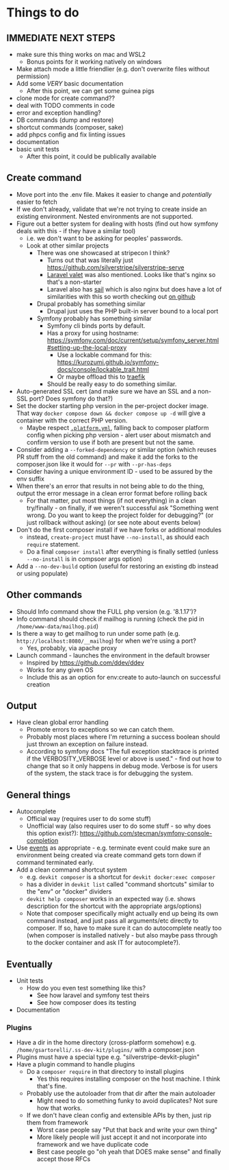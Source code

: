# Things to do

## IMMEDIATE NEXT STEPS

- make sure this thing works on mac and WSL2
  - Bonus points for it working natively on windows
- Make attach mode a little friendlier (e.g. don't overwrite files without permission)
- Add some _VERY_ basic documentation
  - After this point, we can get some guinea pigs
- clone mode for create command??
- deal with TODO comments in code
- error and exception handling?
- DB commands (dump and restore)
- shortcut commands (composer, sake)
- add phpcs config and fix linting issues
- documentation
- basic unit tests
  - After this point, it could be publically available

## Create command

- Move port into the .env file. Makes it easier to change and _potentially_ easier to fetch
- If we don't already, validate that we're not trying to create inside an existing environment. Nested environments are not supported.
- Figure out a better system for dealing with hosts (find out how symfony deals with this - if they have a similar tool)
  - i.e. we don't want to be asking for peoples' passwords.
  - Look at other similar projects
    - There was one showcased at stripecon I think?
      - Turns out that was literally just <https://github.com/silverstripe/silverstripe-serve>
      - [Laravel valet](https://laravel.com/docs/10.x/valet) was also mentioned. Looks like that's nginx so that's a non-starter
      - Laravel also has [sail](https://laravel.com/docs/10.x/sail) which is also nginx but does have a lot of similarities with this so worth checking out [on github](https://github.com/laravel/sail/)
    - Drupal probably has something similar
      - Drupal just uses the PHP built-in server bound to a local port
    - Symfony probably has something similar
      - Symfony cli binds ports by default.
      - Has a proxy for using hostname: <https://symfony.com/doc/current/setup/symfony_server.html#setting-up-the-local-proxy>
        - Use a lockable command for this: <https://kurozumi.github.io/symfony-docs/console/lockable_trait.html>
        - Or maybe offload this to [traefik](https://doc.traefik.io/traefik/providers/docker/)
      - Should be really easy to do something similar.
- Auto-generated SSL cert (and make sure we have an SSL and a non-SSL port? Does symfony do that?)
- Set the docker starting php version in the per-project docker image. That way `docker compose down && docker compose up -d` will give a container with the correct PHP version.
  - Maybe respect [`.platform.yml`](https://servicedesk.silverstripe.cloud/support/solutions/articles/75000012884-server-configuration-using-platform-yml), falling back to composer platform config when picking php version - alert user about mismatch and confirm version to use if both are present but not the same.
- Consider adding a `--forked-dependency` or similar option (which reuses PR stuff from the old command) and make it add the forks to the composer.json like it would for `--pr` with `--pr-has-deps`
- Consider having a unique environment ID - used to be assured by the env suffix
- When there's an error that results in not being able to do the thing, output the error message in a clean error format before rolling back
  - For that matter, put most things (if not everything) in a clean try/finally - on finally, if we weren't successful ask "Something went wrong. Do you want to keep the project folder for debugging?" (or just rollback without asking) (or see note about events below)
- Don't do the first composer install if we have forks or additional modules
  - instead, `create-project` must have `--no-install`, as should each `require` statement.
  - Do a final `composer install` after everything is finally settled (unless `--no-install` is in compsoer args option)
- Add a `--no-dev-build` option (useful for restoring an existing db instead or using populate)

## Other commands

- Should Info command show the FULL php version (e.g. '8.1.17')?
- Info command should check if mailhog is running (check the pid in `/home/www-data/mailhog.pid`)
- Is there a way to get mailhog to run under some path (e.g. `http://localhost:8080/__mailhog`) for when we're using a port?
  - Yes, probably, via apache proxy
- Launch command - launches the environment in the default browser
  - Inspired by https://github.com/ddev/ddev
  - Works for any given OS
  - Include this as an option for env:create to auto-launch on successful creation

## Output

- Have clean global error handling
  - Promote errors to exceptions so we can catch them.
  - Probably most places where I'm returning a success boolean should just thrown an exception on failure instead.
  - According to symfony docs "The full exception stacktrace is printed if the VERBOSITY_VERBOSE level or above is used." - find out how to change that so it only happens in debug mode. Verbose is for users of the system, the stack trace is for debugging the system.

## General things

- Autocomplete
  - Official way (requires user to do some stuff)
  - Unofficial way (also requires user to do some stuff - so why does this option exist?): <https://github.com/stecman/symfony-console-completion>
- Use [events](https://kurozumi.github.io/symfony-docs/components/console/events.html) as appropriate - e.g. terminate event could make sure an environment being created via create command gets torn down if command terminated early.
- Add a clean command shortcut system
  - e.g. `devkit composer` is a shortcut for `devkit docker:exec composer`
  - has a divider in `devkit list` called "command shortcuts" similar to the "env" or "docker" dividers
  - `devkit help composer` works in an expected way (i.e. shows description for the shortcut with the appropriate args/options)
  - Note that composer specifically might actually end up being its own command instead, and just pass all arguments/etc directly to composer. If so, have to make sure it can do autocomplete neatly too (when composer is installed natively - but also maybe pass through to the docker container and ask IT for autocomplete?).

## Eventually

- Unit tests
  - How do you even test something like this?
    - See how laravel and symfony test theirs
    - See how composer does its testing
- Documentation

### Plugins

- Have a dir in the home directory (cross-platform somehow) e.g. `/home/gsartorelli/.ss-dev-kit/plugins/` with a composer.json
- Plugins must have a special type e.g. "silverstripe-devkit-plugin"
- Have a plugin command to handle plugins
  - Do a `composer require` in that directory to install plugins
    - Yes this requires installing composer on the host machine. I think that's fine.
  - Probably use the autoloader from that dir after the main autoloader
    - Might need to do something funky to avoid duplicates? Not sure how that works.
  - If we don't have clean config and extensible APIs by then, just rip them from framework
    - Worst case people say "Put that back and write your own thing"
    - More likely people will just accept it and not incorporate into framework and we have duplicate code
    - Best case people go "oh yeah that DOES make sense" and finally accept those RFCs
